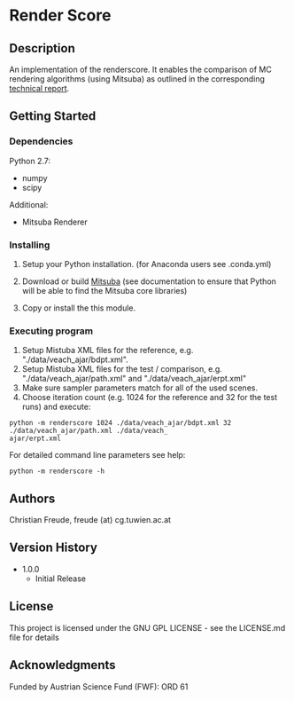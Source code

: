 # Render Score

## Description

An implementation of the renderscore.
It enables the comparison of MC rendering algorithms (using Mitsuba) as outlined in the corresponding [technical report](https://www.cg.tuwien.ac.at/research/publications/2020/freude_2020_rs/). 

## Getting Started

### Dependencies

Python 2.7:
- numpy
- scipy

Additional:
- Mitsuba Renderer

### Installing

1. Setup your Python installation.
(for Anaconda users see .conda.yml)

2. Download or build [Mitsuba](https://www.mitsuba-renderer.org/index_old.html) (see documentation to ensure that Python will be able to find the Mitsuba core libraries)

3. Copy or install the this module.

### Executing program

1. Setup Mistuba XML files for the reference, e.g. "./data/veach_ajar/bdpt.xml".
2. Setup Mistuba XML files for the test / comparison, e.g. "./data/veach_ajar/path.xml" and "./data/veach_ajar/erpt.xml"
3. Make sure sampler parameters match for all of the used scenes.
4. Choose iteration count (e.g. 1024 for the reference and 32 for the test runs) and execute:
```
python -m renderscore 1024 ./data/veach_ajar/bdpt.xml 32 ./data/veach_ajar/path.xml ./data/veach_
ajar/erpt.xml 
```

For detailed command line parameters see help:
```
python -m renderscore -h
``` 

## Authors

Christian Freude, freude (at) cg.tuwien.ac.at

## Version History

* 1.0.0
    * Initial Release

## License

This project is licensed under the GNU GPL LICENSE - see the LICENSE.md file for details

## Acknowledgments

Funded by Austrian Science Fund (FWF): ORD 61